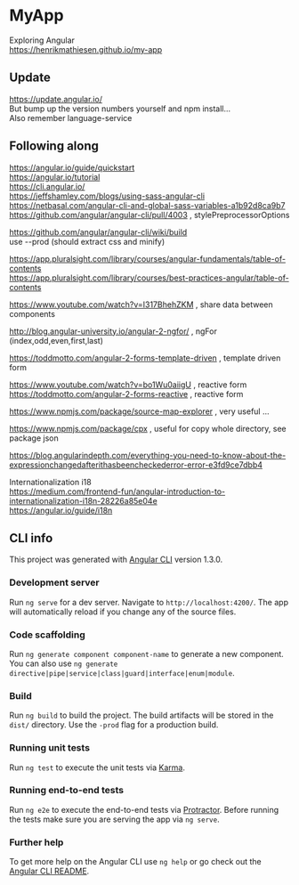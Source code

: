 # MyApp

Exploring Angular  
https://henrikmathiesen.github.io/my-app

## Update

https://update.angular.io/  
But bump up the version numbers yourself and npm install...  
Also remember language-service

## Following along

https://angular.io/guide/quickstart  
https://angular.io/tutorial  
https://cli.angular.io/  
https://jeffshamley.com/blogs/using-sass-angular-cli  
https://netbasal.com/angular-cli-and-global-sass-variables-a1b92d8ca9b7  
https://github.com/angular/angular-cli/pull/4003 , stylePreprocessorOptions

https://github.com/angular/angular-cli/wiki/build  
use --prod (should extract css and minify)

https://app.pluralsight.com/library/courses/angular-fundamentals/table-of-contents  
https://app.pluralsight.com/library/courses/best-practices-angular/table-of-contents

https://www.youtube.com/watch?v=I317BhehZKM , share data between components

http://blog.angular-university.io/angular-2-ngfor/ , ngFor (index,odd,even,first,last)

https://toddmotto.com/angular-2-forms-template-driven , template driven form

https://www.youtube.com/watch?v=bo1Wu0aiigU , reactive form  
https://toddmotto.com/angular-2-forms-reactive , reactive form  

https://www.npmjs.com/package/source-map-explorer , very useful ...

https://www.npmjs.com/package/cpx , useful for copy whole directory, see package json 

https://blog.angularindepth.com/everything-you-need-to-know-about-the-expressionchangedafterithasbeencheckederror-error-e3fd9ce7dbb4  

Internationalization i18  
https://medium.com/frontend-fun/angular-introduction-to-internationalization-i18n-28226a85e04e  
https://angular.io/guide/i18n

## CLI info

This project was generated with [Angular CLI](https://github.com/angular/angular-cli) version 1.3.0.

### Development server

Run `ng serve` for a dev server. Navigate to `http://localhost:4200/`. The app will automatically reload if you change any of the source files.

### Code scaffolding

Run `ng generate component component-name` to generate a new component. You can also use `ng generate directive|pipe|service|class|guard|interface|enum|module`.

### Build

Run `ng build` to build the project. The build artifacts will be stored in the `dist/` directory. Use the `-prod` flag for a production build.

### Running unit tests

Run `ng test` to execute the unit tests via [Karma](https://karma-runner.github.io).

### Running end-to-end tests

Run `ng e2e` to execute the end-to-end tests via [Protractor](http://www.protractortest.org/).
Before running the tests make sure you are serving the app via `ng serve`.

### Further help

To get more help on the Angular CLI use `ng help` or go check out the [Angular CLI README](https://github.com/angular/angular-cli/blob/master/README.md).
